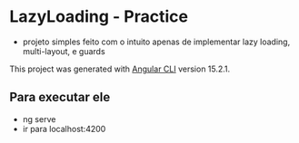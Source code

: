 # LazyLoading - Practice

- projeto simples feito com o intuito apenas de implementar lazy loading, multi-layout, e guards 

This project was generated with [Angular CLI](https://github.com/angular/angular-cli) version 15.2.1.

## Para executar ele

- ng serve
- ir para localhost:4200
